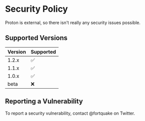 # Security Policy
Proton is external, so there isn't really any security issues possible.

## Supported Versions

| Version | Supported          |
| ------- | ------------------ |
| 1.2.x   | :white_check_mark: |
| 1.1.x   | :white_check_mark: |
| 1.0.x   | :white_check_mark: |
| beta    | :x:                |

## Reporting a Vulnerability

To report a security vulnerability, contact @fortquake on Twitter.
